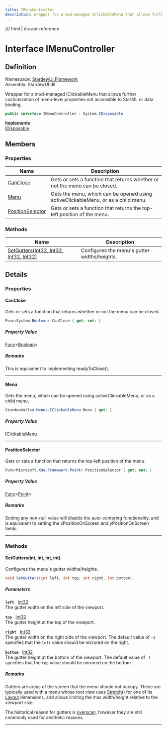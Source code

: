 ```yaml
---
title: IMenuController
description: Wrapper for a mod-managed IClickableMenu that allows further customization of menu-level properties not accessible to StarML or data binding.
---
```


<link rel="stylesheet" href="/StardewUI/stylesheets/reference.css" />

/// html | div.api-reference

# Interface IMenuController

## Definition

<div class="api-definition" markdown>

Namespace: [StardewUI.Framework](index.md)  
Assembly: StardewUI.dll  

</div>

Wrapper for a mod-managed IClickableMenu that allows further customization of menu-level properties not accessible to StarML or data binding.

```cs
public interface IMenuController : System.IDisposable
```

**Implements**  
[IDisposable](https://learn.microsoft.com/en-us/dotnet/api/system.idisposable)

## Members

### Properties

 | Name | Description |
| --- | --- |
| [CanClose](#canclose) | Gets or sets a function that returns whether or not the menu can be closed. | 
| [Menu](#menu) | Gets the menu, which can be opened using activeClickableMenu, or as a child menu. | 
| [PositionSelector](#positionselector) | Gets or sets a function that returns the top-left position of the menu. | 

### Methods

 | Name | Description |
| --- | --- |
| [SetGutters(Int32, Int32, Int32, Int32)](#setguttersint-int-int-int) | Configures the menu's gutter widths/heights. | 

## Details

### Properties

#### CanClose

Gets or sets a function that returns whether or not the menu can be closed.

```cs
Func<System.Boolean> CanClose { get; set; }
```

##### Property Value

[Func](https://learn.microsoft.com/en-us/dotnet/api/system.func-1)<[Boolean](https://learn.microsoft.com/en-us/dotnet/api/system.boolean)>

##### Remarks

This is equivalent to implementing readyToClose().

-----

#### Menu

Gets the menu, which can be opened using activeClickableMenu, or as a child menu.

```cs
StardewValley.Menus.IClickableMenu Menu { get; }
```

##### Property Value

IClickableMenu

-----

#### PositionSelector

Gets or sets a function that returns the top-left position of the menu.

```cs
Func<Microsoft.Xna.Framework.Point> PositionSelector { get; set; }
```

##### Property Value

[Func](https://learn.microsoft.com/en-us/dotnet/api/system.func-1)<[Point](https://docs.monogame.net/api/Microsoft.Xna.Framework.Point.html)>

##### Remarks

Setting any non-null value will disable the auto-centering functionality, and is equivalent to setting the xPositionOnScreen and yPositionOnScreen fields.

-----

### Methods

#### SetGutters(int, int, int, int)

Configures the menu's gutter widths/heights.

```cs
void SetGutters(int left, int top, int right, int bottom);
```

##### Parameters

**`left`** &nbsp; [Int32](https://learn.microsoft.com/en-us/dotnet/api/system.int32)  
The gutter width on the left side of the viewport.

**`top`** &nbsp; [Int32](https://learn.microsoft.com/en-us/dotnet/api/system.int32)  
The gutter height at the top of the viewport.

**`right`** &nbsp; [Int32](https://learn.microsoft.com/en-us/dotnet/api/system.int32)  
The gutter width on the right side of the viewport. The default value of `-1` specifies that the `left` value should be mirrored on the right.

**`bottom`** &nbsp; [Int32](https://learn.microsoft.com/en-us/dotnet/api/system.int32)  
The gutter height at the bottom of the viewport. The default value of `-1` specifies that the `top` value should be mirrored on the bottom.

##### Remarks

Gutters are areas of the screen that the menu should not occupy. These are typically used with a menu whose root view uses [Stretch()](../layout/length.md#stretch) for one of its [Layout](../iview.md#layout) dimensions, and allows limiting the max width/height relative to the viewport size. 

 The historical reason for gutters is [overscan](https://en.wikipedia.org/wiki/Overscan), however they are still commonly used for aesthetic reasons.

-----

